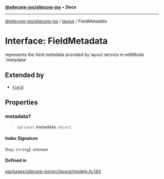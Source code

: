 [**@sitecore-jss/sitecore-jss**](../../README.md) • **Docs**

***

[@sitecore-jss/sitecore-jss](../../README.md) / [layout](../README.md) / FieldMetadata

# Interface: FieldMetadata

represents the field metadata provided by layout service in editMode 'metadata'

## Extended by

- [`Field`](Field.md)

## Properties

### metadata?

> `optional` **metadata**: `object`

#### Index Signature

 \[`key`: `string`\]: `unknown`

#### Defined in

[packages/sitecore-jss/src/layout/models.ts:140](https://github.com/Sitecore/jss/blob/32e43cec490a623a675f03f30cb52f47552c878c/packages/sitecore-jss/src/layout/models.ts#L140)
